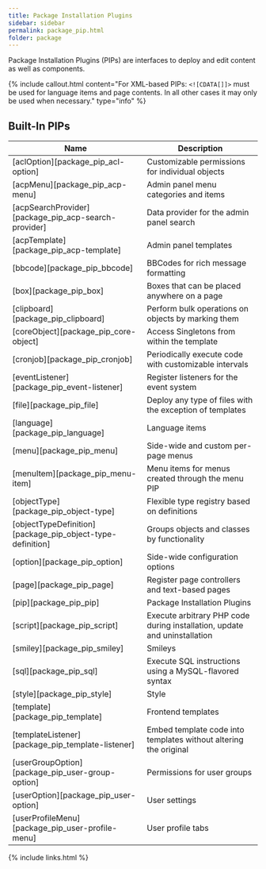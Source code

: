 ```yaml
---
title: Package Installation Plugins
sidebar: sidebar
permalink: package_pip.html
folder: package
---
```


Package Installation Plugins (PIPs) are interfaces to deploy and edit content as well as components.

{% include callout.html content="For XML-based PIPs: `<![CDATA[]]>` must be used for language items and page contents. In all other cases it may only be used when necessary." type="info" %}

## Built-In PIPs

| Name | Description |
|------|-------------|
| [aclOption][package_pip_acl-option] | Customizable permissions for individual objects |
| [acpMenu][package_pip_acp-menu] | Admin panel menu categories and items |
| [acpSearchProvider][package_pip_acp-search-provider] | Data provider for the admin panel search |
| [acpTemplate][package_pip_acp-template] | Admin panel templates |
| [bbcode][package_pip_bbcode] | BBCodes for rich message formatting |
| [box][package_pip_box] | Boxes that can be placed anywhere on a page |
| [clipboard][package_pip_clipboard] | Perform bulk operations on objects by marking them |
| [coreObject][package_pip_core-object] | Access Singletons from within the template |
| [cronjob][package_pip_cronjob] | Periodically execute code with customizable intervals |
| [eventListener][package_pip_event-listener] | Register listeners for the event system |
| [file][package_pip_file] | Deploy any type of files with the exception of templates |
| [language][package_pip_language] | Language items |
| [menu][package_pip_menu] | Side-wide and custom per-page menus |
| [menuItem][package_pip_menu-item] | Menu items for menus created through the menu PIP |
| [objectType][package_pip_object-type] | Flexible type registry based on definitions |
| [objectTypeDefinition][package_pip_object-type-definition] | Groups objects and classes by functionality |
| [option][package_pip_option] | Side-wide configuration options |
| [page][package_pip_page] | Register page controllers and text-based pages |
| [pip][package_pip_pip] | Package Installation Plugins |
| [script][package_pip_script] | Execute arbitrary PHP code during installation, update and uninstallation |
| [smiley][package_pip_smiley] | Smileys |
| [sql][package_pip_sql] | Execute SQL instructions using a MySQL-flavored syntax |
| [style][package_pip_style] | Style |
| [template][package_pip_template] | Frontend templates |
| [templateListener][package_pip_template-listener] | Embed template code into templates without altering the original |
| [userGroupOption][package_pip_user-group-option] | Permissions for user groups |
| [userOption][package_pip_user-option] | User settings |
| [userProfileMenu][package_pip_user-profile-menu] | User profile tabs |

{% include links.html %}
